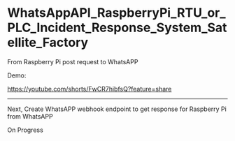 # WhatsAppAPI_RaspberryPi_RTU_or_PLC_Incident_Response_System_Satellite_Factory

From Raspberry Pi post request to WhatsAPP

Demo:

https://youtube.com/shorts/FwCR7hibfsQ?feature=share

_______________________________________________________________________________

Next, Create WhatsAPP webhook endpoint to get response for Raspberry Pi from WhatsAPP

On Progress

